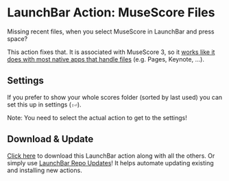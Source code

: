 # LaunchBar Action: MuseScore Files

Missing recent files, when you select MuseScore in LaunchBar and press space? 

This action fixes that. It is associated with MuseScore 3, so it [works like it does with most native apps that handle files](https://youtu.be/lLZgKIthbOk?t=82) (e.g. Pages, Keynote, …). 

## Settings
If you prefer to show your whole scores folder (sorted by last used) you can set this up in settings  (`⇧⏎`). 

Note: You need to select the actual action to get to the settings! 

## Download & Update

[Click here](https://github.com/Ptujec/LaunchBar/archive/refs/heads/master.zip) to download this LaunchBar action along with all the others. Or simply use [LaunchBar Repo Updates](https://github.com/Ptujec/LaunchBar/tree/master/LB-Repo-Updates#launchbar-repo-updates-action)! It helps automate updating existing and installing new actions.
